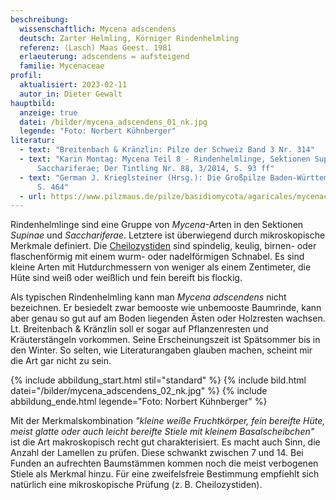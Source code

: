 ```yaml
---
beschreibung:
  wissenschaftlich: Mycena adscendens
  deutsch: Zarter Helmling, Körniger Rindenhelmling
  referenz: (Lasch) Maas Geest. 1981
  erlaeuterung: adscendens = aufsteigend
  familie: Mycenaceae
profil:
  aktualisiert: 2023-02-11
  autor_in: Dieter Gewalt
hauptbild:
  anzeige: true
  datei: /bilder/mycena_adscendens_01_nk.jpg
  legende: "Foto: Norbert Kühnberger"
literatur:
  - text: "Breitenbach & Kränzlin: Pilze der Schweiz Band 3 Nr. 314"
  - text: "Karin Montag: Mycena Teil 8 - Rindenhelmlinge, Sektionen Supinae und
      Sacchariferae; Der Tintling Nr. 88, 3/2014, S. 93 ff"
  - text: "German J. Krieglsteiner (Hrsg.): Die Großpilze Baden-Württembergs Band 3,
      S. 464"
  - url: https://www.pilzmaus.de/pilze/basidiomycota/agaricales/mycenaceae/mycena/m_adscendens/m_adscendens.htm
---
```

Rindenhelmlinge sind eine Gruppe von *Mycena*-Arten in den Sektionen *Supinae* und *Sacchariferae*. Letztere ist überwiegend durch mikroskopische Merkmale definiert. Die [Cheilozystiden](<Cheilozystiden "Glossar">) sind spindelig, keulig, birnen- oder flaschenförmig mit einem wurm- oder nadelförmigen Schnabel. Es sind kleine Arten mit Hutdurchmessern von weniger als einem Zentimeter, die Hüte sind weiß oder weißlich und fein bereift bis flockig.

Als typischen Rindenhelmling kann man *Mycena adscendens* nicht bezeichnen. Er besiedelt zwar bemooste wie unbemooste Baumrinde, kann aber genau so gut auf am Boden liegenden Ästen oder Holzresten wachsen. Lt. Breitenbach & Kränzlin soll er sogar auf Pflanzenresten und Kräuterstängeln vorkommen. Seine Erscheinungszeit ist Spätsommer bis in den Winter. So selten, wie Literaturangaben glauben machen, scheint mir die Art gar nicht zu sein.

{% include abbildung_start.html stil="standard" %}
{% include bild.html datei="/bilder/mycena_adscendens_02_nk.jpg" %}
{% include abbildung_ende.html legende="Foto: Norbert Kühnberger" %}

Mit der Merkmalskombination *"kleine weiße Fruchtkörper, fein bereifte Hüte, meist glatte oder auch leicht bereifte Stiele mit kleinem Basalscheibchen"* ist die Art makroskopisch recht gut charakterisiert. Es macht auch Sinn, die Anzahl der Lamellen zu prüfen. Diese schwankt zwischen 7 und 14. Bei Funden an aufrechten Baumstämmen kommen noch die meist verbogenen Stiele als Merkmal hinzu. Für eine zweifelsfreie Bestimmung empfiehlt sich natürlich eine mikroskopische Prüfung (z. B. Cheilozystiden).